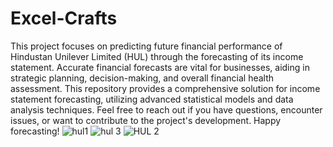 # Excel-Crafts
This project focuses on predicting future financial performance of Hindustan Unilever Limited (HUL) through the forecasting of its income statement. Accurate financial forecasts are vital for businesses, aiding in strategic planning, decision-making, and overall financial health assessment. This repository provides a comprehensive solution for income statement forecasting, utilizing advanced statistical models and data analysis techniques.
Feel free to reach out if you have questions, encounter issues, or want to contribute to the project's development. Happy forecasting!
 ![hul1](https://github.com/Jebin30/Excel-Crafts/assets/150902086/8954a183-d0dc-4f42-8543-f6c0ea3116e4)
![hul 3](https://github.com/Jebin30/Excel-Crafts/assets/150902086/e75e56d8-4089-4fd6-950e-5ade36808ea6)
![HUL 2](https://github.com/Jebin30/Excel-Crafts/assets/150902086/c178dfd4-dd92-4783-9b57-928b85631f61)



